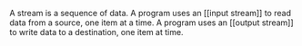 A stream is a sequence of data.
A program uses an [[input stream]] to read data from a source, one item at a time.
A program uses an [[output stream]] to write data to a destination, one item at time.
